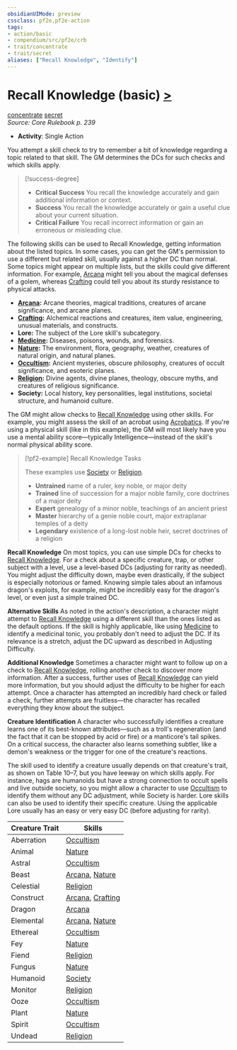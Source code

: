 ```yaml
---
obsidianUIMode: preview
cssclass: pf2e,pf2e-action
tags:
- action/basic
- compendium/src/pf2e/crb
- trait/concentrate
- trait/secret
aliases: ["Recall Knowledge", "Identify"]
---
```

# Recall Knowledge (basic) [>](../core-rulebook/chapter-9-playing-the-game.md#Actions "Single Action")
[concentrate](../traits/concentrate.md)  [secret](../traits/secret.md)  
*Source: Core Rulebook p. 239*  


- **Activity**: Single Action

You attempt a skill check to try to remember a bit of knowledge regarding a topic related to that skill. The GM determines the DCs for such checks and which skills apply.

> [!success-degree] 
> - **Critical Success** You recall the knowledge accurately and gain additional information or context.
> - **Success** You recall the knowledge accurately or gain a useful clue about your current situation.
> - **Critical Failure** You recall incorrect information or gain an erroneous or misleading clue.

The following skills can be used to Recall Knowledge, getting information about the listed topics. In some cases, you can get the GM's permission to use a different but related skill, usually against a higher DC than normal. Some topics might appear on multiple lists, but the skills could give different information. For example, [Arcana](../../Compendium/skills.md#Arcana) might tell you about the magical defenses of a golem, whereas [Crafting](../../Compendium/skills.md#Crafting) could tell you about its sturdy resistance to physical attacks.

- **[Arcana](../../Compendium/skills.md#Arcana):** Arcane theories, magical traditions, creatures of arcane significance, and arcane planes.
- **[Crafting](../../Compendium/skills.md#Crafting):** Alchemical reactions and creatures, item value, engineering, unusual materials, and constructs.
- **Lore:** The subject of the Lore skill's subcategory.
- **[Medicine](../../Compendium/skills.md#Medicine):** Diseases, poisons, wounds, and forensics.
- **[Nature](../../Compendium/skills.md#Nature):** The environment, flora, geography, weather, creatures of natural origin, and natural planes.
- **[Occultism](../../Compendium/skills.md#Occultism):** Ancient mysteries, obscure philosophy, creatures of occult significance, and esoteric planes.
- **[Religion](../../Compendium/skills.md#Religion):** Divine agents, divine planes, theology, obscure myths, and creatures of religious significance.
- **Society:** Local history, key personalities, legal institutions, societal structure, and humanoid culture.

The GM might allow checks to [Recall Knowledge](../../../..//TTRPGShare-Pathfinder-2E-Vault/rules/actions/recall-knowledge.md) using other skills. For example, you might assess the skill of an acrobat using [Acrobatics](../../Compendium/skills.md#Acrobatics). If you're using a physical skill (like in this example), the GM will most likely have you use a mental ability score—typically Intelligence—instead of the skill's normal physical ability score.

> [!pf2-example] Recall Knowledge Tasks
> 
> These examples use [Society](../../Compendium/skills.md#Society) or [Religion](../../Compendium/skills.md#Religion).
> 
> - **Untrained** name of a ruler, key noble, or major deity
> - **Trained** line of succession for a major noble family, core doctrines of a major deity
> - **Expert** genealogy of a minor noble, teachings of an ancient priest
> - **Master** hierarchy of a genie noble court, major extraplanar temples of a deity
> - **Legendary** existence of a long-lost noble heir, secret doctrines of a religion

**Recall Knowledge** On most topics, you can use simple DCs for checks to [Recall Knowledge](../../../..//TTRPGShare-Pathfinder-2E-Vault/rules/actions/recall-knowledge.md). For a check about a specific creature, trap, or other subject with a level, use a level-based DCs (adjusting for rarity as needed). You might adjust the difficulty down, maybe even drastically, if the subject is especially notorious or famed. Knowing simple tales about an infamous dragon's exploits, for example, might be incredibly easy for the dragon's level, or even just a simple trained DC.

**Alternative Skills** As noted in the action's description, a character might attempt to [Recall Knowledge](../../../..//TTRPGShare-Pathfinder-2E-Vault/rules/actions/recall-knowledge.md) using a different skill than the ones listed as the default options. If the skill is highly applicable, like using [Medicine](../../Compendium/skills.md#Medicine) to identify a medicinal tonic, you probably don't need to adjust the DC. If its relevance is a stretch, adjust the DC upward as described in Adjusting Difficulty.

**Additional Knowledge** Sometimes a character might want to follow up on a check to [Recall Knowledge](../../../..//TTRPGShare-Pathfinder-2E-Vault/rules/actions/recall-knowledge.md), rolling another check to discover more information. After a success, further uses of [Recall Knowledge](../../../..//TTRPGShare-Pathfinder-2E-Vault/rules/actions/recall-knowledge.md) can yield more information, but you should adjust the difficulty to be higher for each attempt. Once a character has attempted an incredibly hard check or failed a check, further attempts are fruitless—the character has recalled everything they know about the subject.

**Creature Identification** A character who successfully identifies a creature learns one of its best-known attributes—such as a troll's regeneration (and the fact that it can be stopped by acid or fire) or a manticore's tail spikes. On a critical success, the character also learns something subtler, like a demon's weakness or the trigger for one of the creature's reactions.

The skill used to identify a creature usually depends on that creature's trait, as shown on Table 10–7, but you have leeway on which skills apply. For instance, hags are humanoids but have a strong connection to occult spells and live outside society, so you might allow a character to use [Occultism](../../Compendium/skills.md#Occultism) to identify them without any DC adjustment, while Society is harder. Lore skills can also be used to identify their specific creature. Using the applicable Lore usually has an easy or very easy DC (before adjusting for rarity).

| Creature Trait | Skills |
|----------------|--------|
| Aberration | [Occultism](../../Compendium/skills.md#Occultism) |
| Animal | [Nature](../../Compendium/skills.md#Nature) |
| Astral | [Occultism](../../Compendium/skills.md#Occultism) |
| Beast | [Arcana](../../Compendium/skills.md#Arcana), [Nature](../../Compendium/skills.md#Nature) |
| Celestial | [Religion](../../Compendium/skills.md#Religion) |
| Construct | [Arcana](../../Compendium/skills.md#Arcana), [Crafting](../../Compendium/skills.md#Crafting) |
| Dragon | [Arcana](../../Compendium/skills.md#Arcana) |
| Elemental | [Arcana](../../Compendium/skills.md#Arcana), [Nature](../../Compendium/skills.md#Nature) |
| Ethereal | [Occultism](../../Compendium/skills.md#Occultism) |
| Fey | [Nature](../../Compendium/skills.md#Nature) |
| Fiend | [Religion](../../Compendium/skills.md#Religion) |
| Fungus | [Nature](../../Compendium/skills.md#Nature) |
| Humanoid | [Society](../../Compendium/skills.md#Society) |
| Monitor | [Religion](../../Compendium/skills.md#Religion) |
| Ooze | [Occultism](../../Compendium/skills.md#Occultism) |
| Plant | [Nature](../../Compendium/skills.md#Nature) |
| Spirit | [Occultism](../../Compendium/skills.md#Occultism) |
| Undead | [Religion](../../Compendium/skills.md#Religion) |